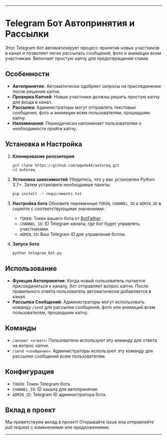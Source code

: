 
---

# Telegram Бот Автопринятия и Рассылки

Этот Telegram бот автоматизирует процесс принятия новых участников в канал и позволяет легко рассылать сообщения, фото и анимации всем участникам. Включает простую капчу для предотвращения спама.

## Особенности

- **Автопринятие**: Автоматически одобряет запросы на присоединение после решения капчи.
- **Проверка Капчей**: Новые участники должны решить простую капчу для входа в канал.
- **Рассылка**: Администраторы могут отправлять текстовые сообщения, фото и анимации всем пользователям, прошедшим капчу.
- **Напоминания**: Периодически напоминает пользователям о необходимости пройти капчу.

## Установка и Настройка

1. **Клонирование репозитория**
   ```bash
   git clone https://github.com/wqwda44/autoreq.git
   cd autoreq
   ```

2. **Установка зависимостей**
   Убедитесь, что у вас установлен Python 3.7+. Затем установите необходимые пакеты:
   ```bash
   pip install -r requirements.txt
   ```

3. **Настройка бота**
   Обновите переменные `TOKEN`, `CHANNEL_ID` и `ADMIN_ID` в скрипте с соответствующими значениями:
   - `TOKEN`: Токен вашего бота от [BotFather](https://core.telegram.org/bots#botfather).
   - `CHANNEL_ID`: ID Telegram канала, где бот будет управлять участниками.
   - `ADMIN_ID`: Ваш Telegram ID для управления ботом.

4. **Запуск бота**
   ```bash
   python telegram_bot.py
   ```

## Использование

- **Функция Автопринятия**: Когда новый пользователь пытается присоединиться к каналу, бот отправляет вопрос капчи. После правильного ответа пользователь автоматически добавляется в канал.
- **Рассылка Сообщений**: Администраторы могут использовать команду `/send` для рассылки сообщений, фото или анимаций всем пользователям, прошедшим капчу.

## Команды

- `/answer <ответ>`: Пользователи используют эту команду для ответа на вопрос капчи.
- `/send <сообщение>`: Администраторы используют эту команду для рассылки сообщений всем пользователям.

## Конфигурация


- `TOKEN`: Токен Telegram бота.
- `CHANNEL_ID`: ID канала для автопринятия.
- `ADMIN_ID`: Telegram ID администратора бота.

## Вклад в проект

Мы приветствуем вклад в проект! Открывайте issue или отправляйте pull request с изменениями или предложениями.

---
